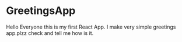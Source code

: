 # GreetingsApp
Hello Everyone this is my first React App. I make very simple greetings app.plzz check and tell me how is it. 
